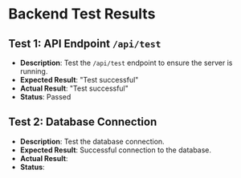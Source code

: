 # Backend Test Results

## Test 1: API Endpoint `/api/test`

- **Description**: Test the `/api/test` endpoint to ensure the server is running.
- **Expected Result**: "Test successful"
- **Actual Result**: "Test successful"
- **Status**: Passed

## Test 2: Database Connection

- **Description**: Test the database connection.
- **Expected Result**: Successful connection to the database.
- **Actual Result**:
- **Status**: